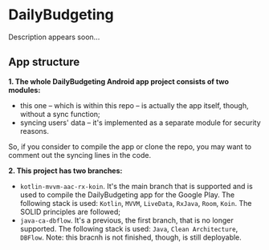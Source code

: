 # DailyBudgeting
Description appears soon...<br>
## App structure
**1. The whole DailyBudgeting Android app project consists of two modules:**

   * this one – which is within this repo – is actually the app itself, though, without a sync function;
   * syncing users' data – it's implemented as a separate module for security reasons.

   So, if you consider to compile the app or clone the repo, you may want to comment out the syncing lines in the code.
   
   
**2. This project has two branches:**

   * ``kotlin-mvvm-aac-rx-koin``. It's the main branch that is supported and is used to compile the DailyBudgeting app for the Google Play. The following stack is used: ``Kotlin``, ``MVVM``, ``LiveData``, ``RxJava``, ``Room``, ``Koin``. The SOLID principles are followed;
   * ``java-ca-dbflow``. It's a previous, the first branch, that is no longer supported. The following stack is used: ``Java``, ``Clean Architecture``, ``DBFlow``. Note: this bracnh is not finished, though, is still deployable.

